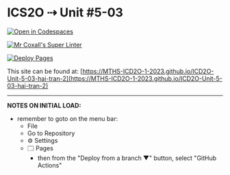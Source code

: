 # ICS2O ⇢ Unit #5-03

[![Open in Codespaces](https://classroom.github.com/assets/launch-codespace-7f7980b617ed060a017424585567c406b6ee15c891e84e1186181d67ecf80aa0.svg)](https://classroom.github.com/open-in-codespaces?assignment_repo_id=14897747)

[![Mr Coxall's Super Linter](https://github.com/MTHS-ICD2O-1-2023/ICD2O-Unit-5-03-hai-tran-2/workflows/Mr%20Coxall's%20Super%20Linter/badge.svg)](https://github.com/MTHS-ICD2O-1-2023/ICD2O-Unit-5-03-hai-tran-2/actions)

[![Deploy Pages](https://github.com/MTHS-ICD2O-1-2023/ICD2O-Unit-5-03-hai-tran-2/workflows/Deploy%20Pages/badge.svg)](https://github.com/MTHS-ICD2O-1-2023/ICD2O-Unit-5-03-hai-tran-2/actions)

This site can be found at: [https://MTHS-ICD2O-1-2023.github.io/ICD2O-Unit-5-03-hai-tran-2](https://MTHS-ICD2O-1-2023.github.io/ICD2O-Unit-5-03-hai-tran-2)

---

**NOTES ON INITIAL LOAD:**
- remember to goto on the menu bar:
  - File
  - Go to Repository
  - ⚙ Settings
  - 🗔 Pages
    - then from the "Deploy from a branch ▼" button, select "GitHub Actions"
